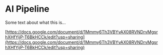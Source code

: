 # AI Pipeline

Some text about what this is...

[https://docs.google.com/document/d/1Mmmy6Th3VBYvAX08RVNDrvMgsrhXHfYijP-T6BkHCCk/edit?usp=sharing](https://docs.google.com/document/d/1Mmmy6Th3VBYvAX08RVNDrvMgsrhXHfYijP-T6BkHCCk/edit?usp=sharing)

